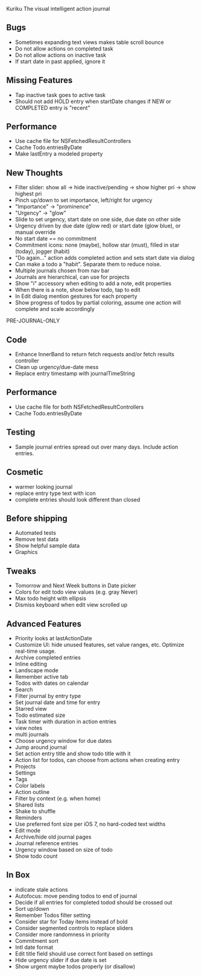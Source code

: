 Kuriku
The visual intelligent action journal

Bugs
-------------
* Sometimes expanding text views makes table scroll bounce
* Do not allow actions on completed task
* Do not allow actions on inactive task
* If start date in past applied, ignore it

Missing Features
----------------
* Tap inactive task goes to active task
* Should not add HOLD entry when startDate changes if NEW or COMPLETED entry is "recent"

Performance
-----------
* Use cache file for NSFetchedResultControllers
* Cache Todo.entriesByDate
* Make lastEntry a modeled property

New Thoughts
------------
* Filter slider: show all -> hide inactive/pending -> show higher pri -> show highest pri
* Pinch up/down to set importance, left/right for urgency
* "Importance" -> "prominence"
* "Urgency" -> "glow"
* Slide to set urgency, start date on one side, due date on other side
* Urgency driven by due date (glow red) or start date (glow blue), or manual override
* No start date == no commitment
* Commitment icons: none (maybe), hollow star (must), filled in star (today), jogger (habit)
* "Do again..." action adds completed action and sets start date via dialog
* Can make a todo a "habit". Separate them to reduce noise.
* Multiple journals chosen from nav bar
* Journals are hierarchical, can use for projects
* Show "i" accessory when editing to add a note, edit properties
* When there is a note, show below todo, tap to edit
* In Edit dialog mention gestures for each property
* Show progress of todos by partial coloring, assume one action will complete and scale accordingly


PRE-JOURNAL-ONLY

Code
----
* Enhance InnerBand to return fetch requests and/or fetch results controller
* Clean up urgency/due-date mess
* Replace entry timestamp with journalTimeString

Performance
-----------
* Use cache file for both NSFetchedResultControllers
* Cache Todo.entriesByDate

Testing
-------
* Sample journal entries spread out over many days. Include action entries.

Cosmetic
--------
* warmer looking journal
* replace entry type text with icon
* complete entries should look different than closed

Before shipping
---------------
* Automated tests
* Remove test data
* Show helpful sample data
* Graphics

Tweaks
------
* Tomorrow and Next Week buttons in Date picker
* Colors for edit todo view values (e.g. gray Never)
* Max todo height with ellipsis
* Dismiss keyboard when edit view scrolled up

Advanced Features
-----------------
* Priority looks at lastActionDate
* Customize UI: hide unused features, set value ranges, etc. Optimize real-time usage.
* Archive completed entries
* Inline editing
* Landscape mode
* Remember active tab
* Todos with dates on calendar
* Search
* Filter journal by entry type
* Set journal date and time for entry
* Starred view
* Todo estimated size
* Task timer with duration in action entries
* view notes
* multi journals
* Choose urgency window for due dates
* Jump around journal
* Set action entry title and show todo title with it
* Action list for todos, can choose from actions when creating entry
* Projects
* Settings
* Tags
* Color labels
* Action outline
* Filter by context (e.g. when home)
* Shared lists
* Shake to shuffle
* Reminders
* Use preferred font size per iOS 7, no hard-coded text widths
* Edit mode
* Archive/hide old journal pages
* Journal reference entries
* Urgency window based on size of todo
* Show todo count

In Box
------
* indicate stale actions
* Autofocus: move pending todos to end of journal
* Decide if all entries for completed todod should be crossed out
* Sort up/down
* Remember Todos filter setting
* Consider star for Today items instead of bold
* Consider segmented controls to replace sliders
* Consider more randomness in priority
* Commitment sort
* Intl date format
* Edit title field should use correct font based on settings
* Hide urgency slider if due date is set
* Show urgent maybe todos properly (or disallow)





